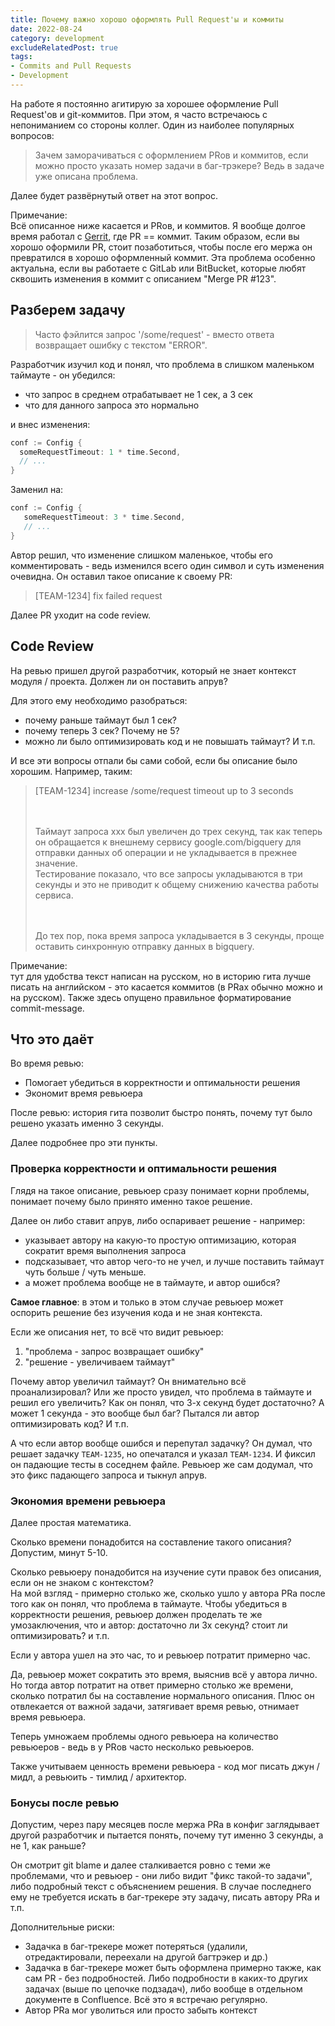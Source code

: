 ```yaml
---
title: Почему важно хорошо оформлять Pull Request'ы и коммиты
date: 2022-08-24
category: development
excludeRelatedPost: true
tags:
- Commits and Pull Requests
- Development
---
```


На работе я постоянно агитирую за хорошее оформление Pull Request'ов и git-коммитов. При этом, я часто встречаюсь с непониманием со стороны коллег. Один из наиболее популярных вопросов:

>Зачем заморачиваться с оформлением PRов и коммитов, если можно просто указать номер задачи в баг-трэкере? Ведь в задаче уже описана проблема.

Далее будет развёрнутый ответ на этот вопрос.

<!-- more -->

Примечание:  
Всё описанное ниже касается и PRов, и коммитов. Я вообще долгое время работал с [Gerrit](https://www.gerritcodereview.com/), где PR == коммит. Таким образом, если вы хорошо оформили PR, стоит позаботиться, чтобы после его мержа он превратился в хорошо оформленный коммит. Эта проблема особенно актуальна, если вы работаете с GitLab или BitBucket, которые любят сквошить изменения в коммит с описанием "Merge PR #123".

## Разберем задачу

>Часто фэйлится запрос '/some/request' - вместо ответа возвращает ошибку с текстом "ERROR".

Разработчик изучил код и понял, что проблема в слишком маленьком таймауте - он убедился:
- что запрос в среднем отрабатывает не 1 сек, а 3 сек
- что для данного запроса это нормально

и внес изменения:

```go
conf := Config {
  someRequestTimeout: 1 * time.Second,
  // ...
}
```

Заменил на:

```go
conf := Config {
   someRequestTimeout: 3 * time.Second,
   // ...
}
```

Автор решил, что изменение слишком маленькое, чтобы его комментировать - ведь изменился всего один символ и суть изменения очевидна. Он оставил такое описание к своему PR:

> \[TEAM-1234] fix failed request

Далее PR уходит на code review.

## Code Review

На ревью пришел другой разработчик, который не знает контекст модуля / проекта. Должен ли он поставить апрув?

Для этого ему необходимо разобраться:
- почему раньше таймаут был 1 сек?
- почему теперь 3 сек? Почему не 5?
- можно ли было оптимизировать код и не повышать таймаут? 
И т.п.

И все эти вопросы отпали бы сами собой, если бы описание было хорошим. Например, таким:

> [TEAM-1234] increase /some/request timeout up to 3 seconds
> 
> ㅤ
> 
> Таймаут запроса xxx был увеличен до трех секунд, так как теперь он обращается к внешнему сервису google.com/bigquery для отправки данных об операции и не укладывается в прежнее значение.  
> Тестирование показало, что все запросы укладываются в три секунды и это не приводит к общему снижению качества работы сервиса.
>
> ㅤ
>
> До тех пор, пока время запроса укладывается в 3 секунды, проще оставить синхронную отправку данных в bigquery.

Примечание:  
тут для удобства текст написан на русском, но в историю гита лучше писать на английском - это касается коммитов (в PRах обычно можно и на русском). Также здесь опущено правильное форматирование commit-message.

## Что это даёт

Во время ревью:
- Помогает убедиться в корректности и оптимальности решения
- Экономит время ревьюера

После ревью: история гита позволит быстро понять, почему тут было решено указать именно 3 секунды.

Далее подробнее про эти пункты.

### Проверка корректности и оптимальности решения

Глядя на такое описание, ревьюер сразу понимает корни проблемы, понимает почему было принято именно такое решение.

Далее он либо ставит апрув, либо оспаривает решение - например:
- указывает автору на какую-то простую оптимизацию, которая сократит время выполнения запроса
- подсказывает, что автор чего-то не учел, и лучше поставить таймаут чуть больше / чуть меньше.
- а может проблема вообще не в таймауте, и автор ошибся?

**Самое главное**: в этом и только в этом случае ревьюер может оспорить решение без изучения кода и не зная контекста.

Если же описания нет, то всё что видит ревьюер:
1. "проблема - запрос возвращает ошибку"
2. "решение - увеличиваем таймаут"

Почему автор увеличил таймаут? Он внимательно всё проанализировал? Или же просто увидел, что проблема в таймауте и решил его увеличить? Как он понял, что 3-х секунд будет достаточно? А может 1 секунда - это вообще был баг? Пытался ли автор оптимизировать код? И т.п.

А что если автор вообще ошибся и перепутал задачку? Он думал, что решает задачку `TEAM-1235`, но опечатался и указал `TEAM-1234`. И фиксил он падающие тесты в соседнем файле. Ревьюер же сам додумал, что это фикс падающего запроса и тыкнул апрув.

### Экономия времени ревьюера

Далее простая математика.

Сколько времени понадобится на составление такого описания? Допустим, минут 5-10.

Сколько ревьюеру понадобится на изучение сути правок без описания, если он не знаком с контекстом?  
На мой взгляд - примерно столько же, сколько ушло у автора PRа после того как он понял, что проблема в таймауте.
Чтобы убедиться в корректности решения, ревьюер должен проделать те же умозаключения, что и автор: достаточно ли 3х секунд? стоит ли оптимизировать? и т.п.

Если у автора ушел на это час, то и ревьюер потратит примерно час.

Да, ревьюер может сократить это время, выяснив всё у автора лично. Но тогда автор потратит на ответ примерно столько же времени, сколько потратил бы на составление нормального описания. Плюс он отвлекается от важной задачи, затягивает время ревью, отнимает время ревьюера.

Теперь умножаем проблемы одного ревьюера на количество ревьюеров - ведь в у PRов часто несколько ревьюеров.

Также учитываем ценность времени ревьюера - код мог писать джун / мидл, а ревьюить - тимлид / архитектор.

### Бонусы после ревью

Допустим, через пару месяцев после мержа PRа в конфиг заглядывает другой разработчик и пытается понять, почему тут именно 3 секунды, а не 1, как раньше?

Он смотрит git blame и далее сталкивается ровно с теми же проблемами, что и ревьюер - они либо видит "фикс такой-то задачи", либо подробный текст с объяснением решения. В случае последнего ему не требуется искать в баг-трекере эту задачу, писать автору PRа и т.п.

Дополнительные риски:
- Задачка в баг-трекере может потеряться (удалили, отредактировали, переехали на другой багтрэкер и др.)
- Задачка в баг-трекере может быть оформлена примерно также, как сам PR - без подробностей. Либо подробности в каких-то других задачах (выше по цепочке подзадач), либо вообще в отдельном документе в Confluence. Всё это я встречаю регулярно.
- Автор PRа мог уволиться или просто забыть контекст

<Remark></Remark>